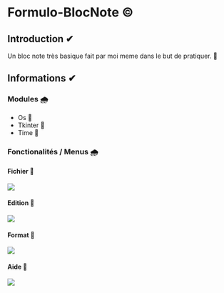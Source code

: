 # Formulo-BlocNote ©

## Introduction ✔
Un bloc note très basique fait par moi meme dans le but de pratiquer. 👀


## Informations ✔
### Modules 🌧
- Os 🚩
- Tkinter 🚩
- Time 🚩
### Fonctionalités / Menus 🌧
#### Fichier 📄
<img src="https://zupimages.net/up/22/05/w9v8.png">

#### Edition 📄
<img src="https://zupimages.net/up/22/05/evsj.png">

#### Format 📄
<img src="https://zupimages.net/up/22/05/4sfw.png">

#### Aide 📄
<img src="https://zupimages.net/up/22/05/g0yt.png">

